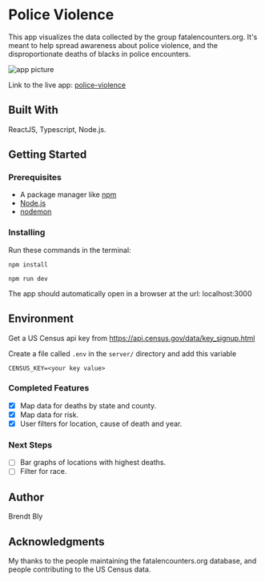 # Police Violence

This app visualizes the data collected by the group fatalencounters.org.  It's meant to help spread awareness about police violence, and the disproportionate deaths of blacks in police encounters.

![app picture](/public/data/police-violence.png)

Link to the live app: [police-violence](http://police-violence.herokuapp.com/)

## Built With

ReactJS, Typescript, Node.js.

## Getting Started

### Prerequisites

- A package manager like [npm](https://www.npmjs.com/)
- [Node.js](https://nodejs.org/en/)
- [nodemon](https://www.npmjs.com/package/nodemon)


### Installing

Run these commands in the terminal:

```
npm install

npm run dev
```

The app should automatically open in a browser at the url: localhost:3000

## Environment

Get a US Census api key from https://api.census.gov/data/key_signup.html

Create a file called `.env` in the `server/` directory and add this variable

```
CENSUS_KEY=<your key value>
```

### Completed Features

- [x] Map data for deaths by state and county.
- [x] Map data for risk.
- [x] User filters for location, cause of death and year.

### Next Steps

- [ ] Bar graphs of locations with highest deaths.
- [ ] Filter for race.

## Author

Brendt Bly


## Acknowledgments

My thanks to the people maintaining the fatalencounters.org database, and people contributing to the US Census data.